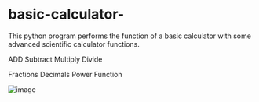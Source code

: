 # basic-calculator-

This python program performs the function of a basic calculator with some advanced scientific calculator functions. 

ADD
Subtract
Multiply
Divide

Fractions
Decimals
Power Function 


![image](https://user-images.githubusercontent.com/100520865/155885303-13e37233-1fb3-4a1a-a36e-46b23096c8c8.png)
